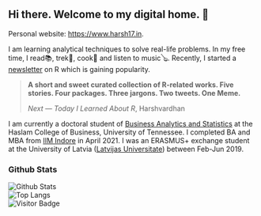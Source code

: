 ## Hi there. Welcome to my digital home. 👋

<!--
**harshvardhaniimi/harshvardhaniimi** is a ✨ _special_ ✨ repository because its `README.md` (this file) appears on your GitHub profile.

Here are some ideas to get you started:

- 🔭 I’m currently working on ...
- 🌱 I’m currently learning ...
- 👯 I’m looking to collaborate on ...
- 🤔 I’m looking for help with ...
- 💬 Ask me about ...
- 📫 How to reach me: ...
- 😄 Pronouns: ...
- ⚡ Fun fact: ...
-->

Personal website: https://www.harsh17.in.

I am learning analytical techniques to solve real-life problems. In my free time, I read📚, trek🥾, cook🥘 and listen to music🪕. Recently, I started a [newsletter](https://www.getrevue.co/profile/harshbutjust) on R which is gaining popularity.

> **A short and sweet curated collection of R-related works. Five stories. Four packages. Three jargons. Two tweets. One Meme.**
>
> _Next — Today I Learned About R_, Harshvardhan

I am currently a doctoral student of [Business Analytics and Statistics](https://haslam.utk.edu/business-analytics-statistics) at the Haslam College of Business, University of Tennessee. I completed BA and MBA from [IIM Indore](https://iimidr.ac.in) in April 2021. I was an ERASMUS+ exchange student at the University of Latvia ([Latvijas Universitate](https://www.lu.lv/en/)) between Feb-Jun 2019.

### Github Stats

![Github Stats](https://github-readme-stats.vercel.app/api?username=harshvardhaniimi&count_private=false&show_icons=true&include_all_commits=true)
<br>
![Top Langs](https://github-readme-stats.vercel.app/api/top-langs/?username=harshvardhaniimi&hide=HTML,SCSS&layout=compact)
<br>
![Visitor Badge](https://visitor-badge.laobi.icu/badge?page_id=harshvardhaniimi)



